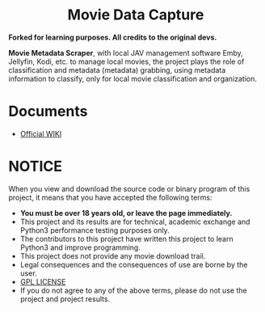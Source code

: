 <h1 align="center">Movie Data Capture</h1>


**Forked for learning purposes. All credits to the original devs.**

**Movie Metadata Scraper**, with local JAV management software Emby, Jellyfin, Kodi, etc. to manage local movies, 
the project plays the role of classification and metadata (metadata) grabbing, using metadata information to classify, only for local movie classification and organization.

# Documents
* [Official WIKI](https://github.com/yoshiko2/Movie_Data_Capture/wiki/English)

# NOTICE
When you view and download the source code or binary program of this project, it means that you have accepted the following terms:
* **You must be over 18 years old, or leave the page immediately.**
* This project and its results are for technical, academic exchange and Python3 performance testing purposes only.
* The contributors to this project have written this project to learn Python3 and improve programming.
* This project does not provide any movie download trail.
* Legal consequences and the consequences of use are borne by the user.
* [GPL LICENSE](https://github.com/yoshiko2/Movie_Data_Capture/blob/master/LICENSE)
* If you do not agree to any of the above terms, please do not use the project and project results.